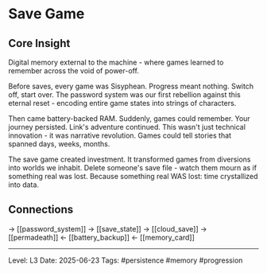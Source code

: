 # Save Game

## Core Insight
Digital memory external to the machine - where games learned to remember across the void of power-off.

Before saves, every game was Sisyphean. Progress meant nothing. Switch off, start over. The password system was our first rebellion against this eternal reset - encoding entire game states into strings of characters.

Then came battery-backed RAM. Suddenly, games could remember. Your journey persisted. Link's adventure continued. This wasn't just technical innovation - it was narrative revolution. Games could tell stories that spanned days, weeks, months.

The save game created investment. It transformed games from diversions into worlds we inhabit. Delete someone's save file - watch them mourn as if something real was lost. Because something real WAS lost: time crystallized into data.

## Connections
→ [[password_system]]
→ [[save_state]]
→ [[cloud_save]]
→ [[permadeath]]
← [[battery_backup]]
← [[memory_card]]

---
Level: L3
Date: 2025-06-23
Tags: #persistence #memory #progression